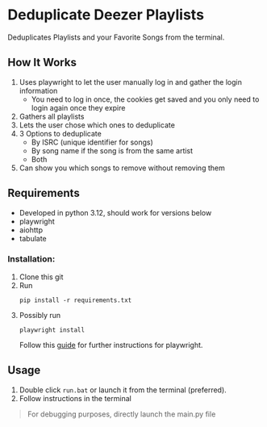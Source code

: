 # Deduplicate Deezer Playlists
Deduplicates Playlists and your Favorite Songs from the terminal.

## How It Works
1. Uses playwright to let the user manually log in and gather the login information
    - You need to log in once, the cookies get saved and you only need to login again once they expire
2. Gathers all playlists
3. Lets the user chose which ones to deduplicate
4. 3 Options to deduplicate
    - By ISRC (unique identifier for songs)
    - By song name if the song is from the same artist
    - Both
5. Can show you which songs to remove without removing them

## Requirements
- Developed in python 3.12, should work for versions below
- playwright
- aiohttp
- tabulate

### Installation:
1. Clone this git
2. Run
    ```
    pip install -r requirements.txt
    ```
3. Possibly run
    ```
    playwright install
    ```
    Follow this [guide](https://playwright.dev/python/docs/intro) for further instructions for playwright.


## Usage
1. Double click `run.bat` or launch it from the terminal (preferred).
2. Follow instructions in the terminal
> For debugging purposes, directly launch the main.py file
